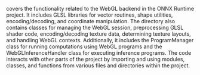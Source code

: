 covers the functionality related to the WebGL backend in the ONNX Runtime project. It includes GLSL libraries for vector routines, shape utilities, encoding/decoding, and coordinate manipulation. The directory also contains classes for managing the WebGL session, preprocessing GLSL shader code, encoding/decoding texture data, determining texture layouts, and handling WebGL contexts. Additionally, it includes the ProgramManager class for running computations using WebGL programs and the WebGLInferenceHandler class for executing inference programs. The code interacts with other parts of the project by importing and using modules, classes, and functions from various files and directories within the project.